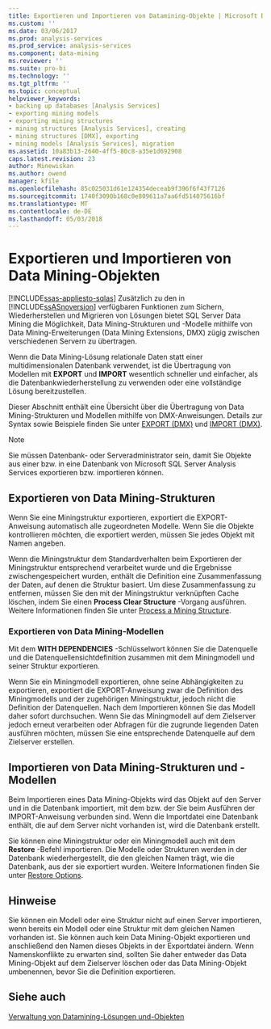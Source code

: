 ```yaml
---
title: Exportieren und Importieren von Datamining-Objekte | Microsoft Docs
ms.custom: ''
ms.date: 03/06/2017
ms.prod: analysis-services
ms.prod_service: analysis-services
ms.component: data-mining
ms.reviewer: ''
ms.suite: pro-bi
ms.technology: ''
ms.tgt_pltfrm: ''
ms.topic: conceptual
helpviewer_keywords:
- backing up databases [Analysis Services]
- exporting mining models
- exporting mining structures
- mining structures [Analysis Services], creating
- mining structures [DMX], exporting
- mining models [Analysis Services], migration
ms.assetid: 10a83b13-2640-4ff5-80c8-a35e1d692908
caps.latest.revision: 23
author: Minewiskan
ms.author: owend
manager: kfile
ms.openlocfilehash: 85c025031d61e124354deceab9f396f6f43f7126
ms.sourcegitcommit: 1740f3090b168c0e809611a7aa6fd514075616bf
ms.translationtype: MT
ms.contentlocale: de-DE
ms.lasthandoff: 05/03/2018
---
```

# <a name="export-and-import-data-mining-objects"></a>Exportieren und Importieren von Data Mining-Objekten
[!INCLUDE[ssas-appliesto-sqlas](../../includes/ssas-appliesto-sqlas.md)]
  Zusätzlich zu den in [!INCLUDE[ssASnoversion](../../includes/ssasnoversion-md.md)] verfügbaren Funktionen zum Sichern, Wiederherstellen und Migrieren von Lösungen bietet SQL Server Data Mining die Möglichkeit, Data Mining-Strukturen und -Modelle mithilfe von Data Mining-Erweiterungen (Data Mining Extensions, DMX) zügig zwischen verschiedenen Servern zu übertragen.  
  
 Wenn die Data Mining-Lösung relationale Daten statt einer multidimensionalen Datenbank verwendet, ist die Übertragung von Modellen mit **EXPORT** und **IMPORT** wesentlich schneller und einfacher, als die Datenbankwiederherstellung zu verwenden oder eine vollständige Lösung bereitzustellen.  
  
 Dieser Abschnitt enthält eine Übersicht über die Übertragung von Data Mining-Strukturen und Modellen mithilfe von DMX-Anweisungen. Details zur Syntax sowie Beispiele finden Sie unter [EXPORT &#40;DMX&#41;](../../dmx/export-dmx.md) und [IMPORT &#40;DMX&#41;](../../dmx/import-dmx.md).  
  
> [!NOTE]  
>  Sie müssen Datenbank- oder Serveradministrator sein, damit Sie Objekte aus einer bzw. in eine Datenbank von Microsoft SQL Server Analysis Services exportieren bzw. importieren können.  
  
## <a name="exporting-data-mining-structures"></a>Exportieren von Data Mining-Strukturen  
 Wenn Sie eine Miningstruktur exportieren, exportiert die EXPORT-Anweisung automatisch alle zugeordneten Modelle. Wenn Sie die Objekte kontrollieren möchten, die exportiert werden, müssen Sie jedes Objekt mit Namen angeben.  
  
 Wenn die Miningstruktur dem Standardverhalten beim Exportieren der Miningstruktur entsprechend verarbeitet wurde und die Ergebnisse zwischengespeichert wurden, enthält die Definition eine Zusammenfassung der Daten, auf denen die Struktur basiert. Um diese Zusammenfassung zu entfernen, müssen Sie den mit der Miningstruktur verknüpften Cache löschen, indem Sie einen **Process Clear Structure** -Vorgang ausführen. Weitere Informationen finden Sie unter [Process a Mining Structure](../../analysis-services/data-mining/process-a-mining-structure.md).  
  
### <a name="exporting-data-mining-models"></a>Exportieren von Data Mining-Modellen  
 Mit dem **WITH DEPENDENCIES** -Schlüsselwort können Sie die Datenquelle und die Datenquellensichtdefinition zusammen mit dem Miningmodell und seiner Struktur exportieren.  
  
 Wenn Sie ein Miningmodell exportieren, ohne seine Abhängigkeiten zu exportieren, exportiert die EXPORT-Anweisung zwar die Definition des Miningmodells und der zugehörigen Miningstruktur, jedoch nicht die Definition der Datenquellen. Nach dem Importieren können Sie das Modell daher sofort durchsuchen. Wenn Sie das Miningmodell auf dem Zielserver jedoch erneut verarbeiten oder Abfragen für die zugrunde liegenden Daten ausführen möchten, müssen Sie eine entsprechende Datenquelle auf dem Zielserver erstellen.  
  
## <a name="importing-data-mining-structures-and-models"></a>Importieren von Data Mining-Strukturen und -Modellen  
 Beim Importieren eines Data Mining-Objekts wird das Objekt auf den Server und in die Datenbank importiert, mit dem bzw. der Sie beim Ausführen der IMPORT-Anweisung verbunden sind. Wenn die Importdatei eine Datenbank enthält, die auf dem Server nicht vorhanden ist, wird die Datenbank erstellt.  
  
 Sie können eine Miningstruktur oder ein Miningmodell auch mit dem **Restore** -Befehl importieren. Die Modelle oder Strukturen werden in der Datenbank wiederhergestellt, die den gleichen Namen trägt, wie die Datenbank, aus der sie exportiert wurden. Weitere Informationen finden Sie unter [Restore Options](../../analysis-services/multidimensional-models/restore-options.md).  
  
## <a name="remarks"></a>Hinweise  
 Sie können ein Modell oder eine Struktur nicht auf einen Server importieren, wenn bereits ein Modell oder eine Struktur mit dem gleichen Namen vorhanden ist. Sie können auch kein Data Mining-Objekt exportieren und anschließend den Namen dieses Objekts in der Exportdatei ändern. Wenn Namenskonflikte zu erwarten sind, sollten Sie daher entweder das Data Mining-Objekt auf dem Zielserver löschen oder das Data Mining-Objekt umbenennen, bevor Sie die Definition exportieren.  
  
## <a name="see-also"></a>Siehe auch  
 [Verwaltung von Datamining-Lösungen und-Objekten](../../analysis-services/data-mining/management-of-data-mining-solutions-and-objects.md)  
  
  
